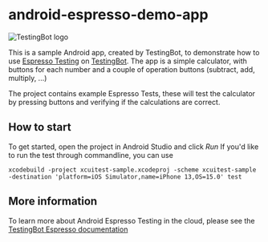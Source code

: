 # android-espresso-demo-app

![TestingBot logo](resources/testingbot-logo.png?raw=true "Logo")

This is a sample Android app, created by TestingBot, to demonstrate how to use [Espresso Testing](https://developer.android.com/training/testing/espresso) on [TestingBot](https://testingbot.com).
The app is a simple calculator, with buttons for each number and a couple of operation buttons (subtract, add, multiply, ...)

The project contains example Espresso Tests, these will test the calculator by pressing buttons and verifying if the calculations are correct.

## How to start

To get started, open the project in Android Studio and click *Run*
If you'd like to run the test through commandline, you can use 

```
xcodebuild -project xcuitest-sample.xcodeproj -scheme xcuitest-sample -destination 'platform=iOS Simulator,name=iPhone 13,OS=15.0' test
```


## More information

To learn more about Android Espresso Testing in the cloud, please see the [TestingBot Espresso documentation](https://testingbot.com/support/espresso)
